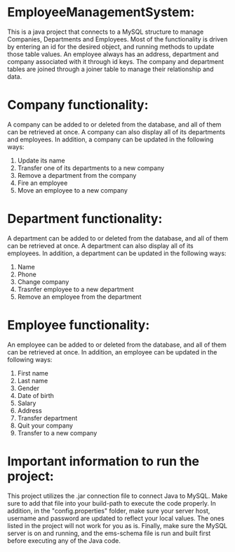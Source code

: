 # EmployeeManagementSystem:
This is a java project that connects to a MySQL structure to manage Companies, Departments and Employees.
Most of the functionality is driven by entering an id for the desired object, and running methods to update those table values.
An employee always has an address, department and company associated with it through id keys.
The company and department tables are joined through a joiner table to manage their relationship and data.
# Company functionality:
A company can be added to or deleted from the database, and all of them can be retrieved at once. A company can also display all of its departments and employees. 
In addition, a company can be updated in the following ways: 
1. Update its name
2. Transfer one of its departments to a new company
3. Remove a department from the company
4. Fire an employee
5. Move an employee to a new company
# Department functionality:
A department can be added to or deleted from the database, and all of them can be retrieved at once. A department can also display all of its employees. 
In addition, a department can be updated in the following ways:
1. Name
2. Phone
3. Change company
4. Trasnfer employee to a new department
5. Remove an employee from the department
# Employee functionality:
An employee can be added to or deleted from the database, and all of them can be retrieved at once.
In addition, an employee can be updated in the following ways:
1. First name
2. Last name
3. Gender
4. Date of birth
5. Salary
6. Address
7. Transfer department
8. Quit your company
9. Transfer to a new company
# Important information to run the project:
This project utilizes the .jar connection file to connect Java to MySQL. Make sure to add that file into your build-path to execute the code properly.
In addition, in the "config.properties" folder, make sure your server host, username and password are updated to reflect your local values. The ones listed in the project will not work for you as is.
Finally, make sure the MySQL server is on and running, and the ems-schema file is run and built first before executing any of the Java code.

